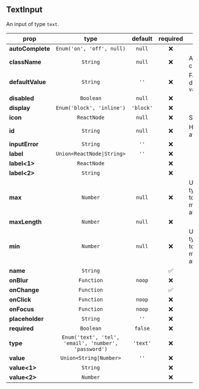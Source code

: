 ## TextInput

An input of type `text`.

prop | type | default | required | description
---- | :----: | :-------: | :--------: | -----------
**autoComplete** | `Enum('on', 'off', null)` | `null` | :x: | 
**className** | `String` | `null` | :x: | Additional class names
**defaultValue** | `String` | `''` | :x: | Fallback default for `value`
**disabled** | `Boolean` | `null` | :x: | 
**display** | `Enum('block', 'inline')` | `'block'` | :x: | 
**icon** | `ReactNode` | `null` | :x: | SVG icon
**id** | `String` | `null` | :x: | HTML id attribute
**inputError** | `String` | `''` | :x: | 
**label** | `Union<ReactNode\|String>` | `''` | :x: | 
**label<1>** | `ReactNode` |  | :x: | 
**label<2>** | `String` |  | :x: | 
**max** | `Number` | `null` | :x: | Used for type="number" to define maximum allowed value
**maxLength** | `Number` | `null` | :x: | 
**min** | `Number` | `null` | :x: | Used for type="number" to define minimum allowed value
**name** | `String` |  | :white_check_mark: | 
**onBlur** | `Function` | `noop` | :x: | 
**onChange** | `Function` |  | :white_check_mark: | 
**onClick** | `Function` | `noop` | :x: | 
**onFocus** | `Function` | `noop` | :x: | 
**placeholder** | `String` | `''` | :x: | 
**required** | `Boolean` | `false` | :x: | 
**type** | `Enum('text', 'tel', 'email', 'number', 'password')` | `'text'` | :x: | 
**value** | `Union<String\|Number>` | `''` | :x: | 
**value<1>** | `String` |  | :x: | 
**value<2>** | `Number` |  | :x: | 

